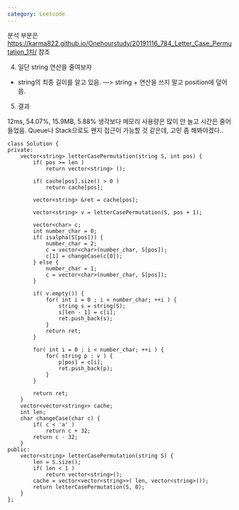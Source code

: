 ```yaml
---
category: Leetcode
---
```


분석 부분은 https://karma822.github.io/Onehourstudy/20191116_784_Letter_Case_Permutation_1차/ 참조

4. 일단 string 연산을 줄여보자
  - string의 최종 길이를 알고 있음. —> string + 연산을 쓰지 말고 position에 덮어 씀.

5. 결과

12ms, 54.07%, 15.9MB, 5.88%
생각보다 메모리 사용량은 많이 안 늘고 시간은 줄어들었음.
Queue나 Stack으로도 왠지 접근이 가능할 것 같은데, 고민 좀 해봐야겠다..

```
class Solution {
private:
    vector<string> letterCasePermutation(string S, int pos) {
        if( pos >= len )
            return vector<string> ();
        
        if( cache[pos].size() > 0 )
            return cache[pos];
        
        vector<string> &ret = cache[pos];
        
        vector<string> v = letterCasePermutation(S, pos + 1);
        
        vector<char> c;
        int number_char = 0;
        if( isalpha(S[pos])) {
            number_char = 2;
            c = vector<char>(number_char, S[pos]);
            c[1] = changeCase(c[0]);
        } else {
            number_char = 1;
            c = vector<char>(number_char, S[pos]);
        }
        
        if( v.empty()) {
            for( int i = 0 ; i < number_char; ++i ) {
                string s = string(S);
                s[len - 1] = c[i];
                ret.push_back(s);
            }
            return ret;
        }
        
        for( int i = 0 ; i < number_char; ++i ) {
            for( string p : v ) {
                p[pos] = c[i];
                ret.push_back(p);
            }
        }
        
        return ret;
    }
    vector<vector<string>> cache;
    int len;
    char changeCase(char c) {
        if( c < 'a' )
            return c + 32;
        return c - 32;
    }
public:
    vector<string> letterCasePermutation(string S) {
        len = S.size();
        if( len < 1 ) 
            return vector<string>();
        cache = vector<vector<string>>( len, vector<string>());
        return letterCasePermutation(S, 0);
    }
};
```
